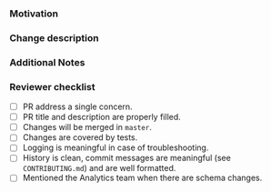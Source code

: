 ### Motivation
<!-- Why this pull request? -->

### Change description
<!-- What does your code do? -->

### Additional Notes
<!-- Link any useful metadata: Jira task, GitHub issue, ... -->

### Reviewer checklist

* [ ] PR address a single concern.
* [ ] PR title and description are properly filled.
* [ ] Changes will be merged in `master`.
* [ ] Changes are covered by tests.
* [ ] Logging is meaningful in case of troubleshooting.
* [ ] History is clean, commit messages are meaningful (see `CONTRIBUTING.md`) and are well formatted.
* [ ] Mentioned the Analytics team when there are schema changes.
